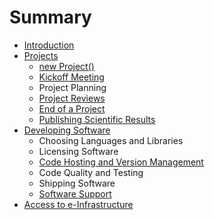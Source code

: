 # Summary

* [Introduction](README.md)
* [Projects](projects/projects_overview.md)
   * [new Project()](projects/new_project.md)
   * [Kickoff Meeting](projects/kickoff_meeting.md)
   * Project Planning
   * [Project Reviews](projects/project_reviews.md)
   * [End of a Project](projects/end_of_a_project.md)
   * [Publishing Scientific Results](projects/publishing_results.md)
* [Developing Software](software/software_overview.md)
   * Choosing Languages and Libraries
   * Licensing Software
   * [Code Hosting and Version Management](software/version_management.md)
   * Code Quality and Testing
   * Shipping Software
   * [Software Support](software/support.md)
* [Access to e-Infrastructure](e-infrastructure.md)

